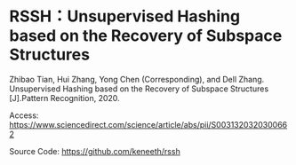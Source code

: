 # RSSH：Unsupervised Hashing based on the Recovery of Subspace Structures

Zhibao Tian, Hui Zhang, Yong Chen (Corresponding), and Dell Zhang. Unsupervised Hashing based on the Recovery of Subspace Structures [J].Pattern Recognition, 2020.

Access: https://www.sciencedirect.com/science/article/abs/pii/S0031320320300662

Source Code: https://github.com/keneeth/rssh
